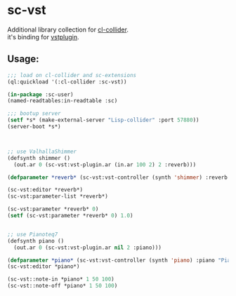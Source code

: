 # sc-vst

Additional library collection for [cl-collider](https://github.com/byulparan/cl-collider).  
it's binding for [vstplugin](https://github.com/Spacechild1/vstplugin).

## Usage:
```cl
;;; load on cl-collider and sc-extensions
(ql:quickload '(:cl-collider :sc-vst))

(in-package :sc-user)
(named-readtables:in-readtable :sc)

;;; bootup server
(setf *s* (make-external-server "Lisp-collider" :port 57880))
(server-boot *s*)



;; use ValhallaShimmer
(defsynth shimmer ()
  (out.ar 0 (sc-vst:vst-plugin.ar (in.ar 100 2) 2 :reverb)))

(defparameter *reverb* (sc-vst:vst-controller (synth 'shimmer) :reverb "ValhallaShimmer"))

(sc-vst:editor *reverb*)
(sc-vst:parameter-list *reverb*)

(sc-vst:parameter *reverb* 0)
(setf (sc-vst:parameter *reverb* 0) 1.0)


;; use Pianoteq7
(defsynth piano ()
  (out.ar 0 (sc-vst:vst-plugin.ar nil 2 :piano)))

(defparameter *piano* (sc-vst:vst-controller (synth 'piano) :piano "Pianoteq 7"))
(sc-vst:editor *piano*)

(sc-vst::note-in *piano* 1 50 100)
(sc-vst::note-off *piano* 1 50 100)
```

